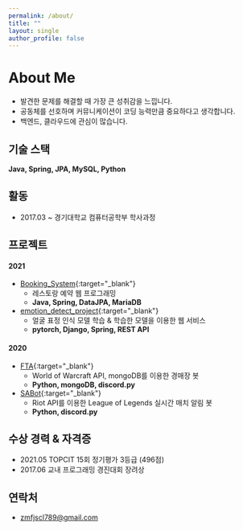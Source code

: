 ```yaml
---
permalink: /about/
title: ""
layout: single
author_profile: false
---
```


# About Me

* 발견한 문제를 해결할 때 가장 큰 성취감을 느낍니다. 
* 공동체를 선호하며 커뮤니케이션이 코딩 능력만큼 중요하다고 생각합니다.
* 백엔드, 클라우드에 관심이 많습니다.

## 기술 스택

__Java, Spring, JPA, MySQL, Python__

## 활동

* 2017.03 ~ 경기대학교 컴퓨터공학부 학사과정

## 프로젝트

#### 2021

* [Booking_System](https://github.com/devwithpug/Booking_System){:target="_blank"}
    - 레스토랑 예약 웹 프로그래밍
    - __Java, Spring, DataJPA, MariaDB__
* [emotion_detect_project](https://github.com/devwithpug/emotion_detect_project){:target="_blank"}
    - 얼굴 표정 인식 모델 학습 & 학습한 모델을 이용한 웹 서비스
    - __pytorch, Django, Spring, REST API__

#### 2020

* [FTA](https://github.com/devwithpug/FTA){:target="_blank"}
    - World of Warcraft API, mongoDB를 이용한 경매장 봇
    - __Python, mongoDB, discord.py__
* [SABot](https://github.com/devwithpug/SABot){:target="_blank"}
    - Riot API를 이용한 League of Legends 실시간 매치 알림 봇
    - __Python, discord.py__

## 수상 경력 & 자격증

* 2021.05 TOPCIT 15회 정기평가 3등급 (496점)
* 2017.06 교내 프로그래밍 경진대회 장려상

## 연락처

* [zmfjscl789@gmail.com](mailto:zmfjscl789@gmail.com)